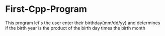 # First-Cpp-Program
This program let's the user enter their birthday(mm/dd/yy) and determines if the birth year is the product of the birth day times the birth month
